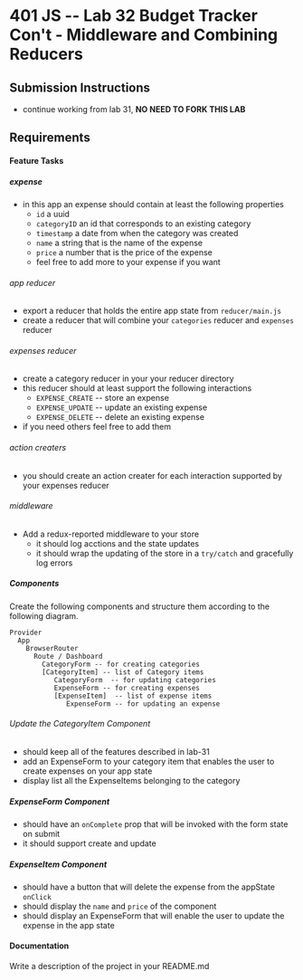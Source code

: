 401 JS --  Lab 32 Budget Tracker Con't - Middleware and Combining Reducers
===

## Submission Instructions
  * continue working from lab 31, **NO NEED TO FORK THIS LAB**

## Requirements  
#### Feature Tasks 
##### expense
* in this app an expense should contain at least the following properties
  * `id` a uuid
  * `categoryID` an id that corresponds to an existing category
  * `timestamp` a date from when the category was created
  * `name` a string that is the name of the expense
  * `price` a number that is the price of the expense 
  * feel free to add more to your expense if you want

###### app reducer
* export a reducer that holds the entire app state from `reducer/main.js`
* create a reducer that will combine your `categories` reducer and `expenses` reducer

###### expenses reducer
* create a category reducer in your your reducer directory
* this reducer should at least support the following interactions 
  * `EXPENSE_CREATE` -- store an expense
  * `EXPENSE_UPDATE` -- update an existing expense
  * `EXPENSE_DELETE` -- delete an existing expense
* if you need others feel free to add them

###### action creaters
* you should create an action creater for each interaction supported by your expenses reducer

###### middleware
* Add a redux-reported middleware to your store
  * it should log acctions and the state updates
  * it should wrap the updating of the store in a `try/catch` and gracefully log errors

##### Components
Create the following components and structure them according to the following diagram.  
``` 
Provider 
  App
    BrowserRouter
      Route / Dashboard
        CategoryForm -- for creating categories
        [CategoryItem] -- list of Category items
           CategoryForm  -- for updating categories
           ExpenseForm -- for creating expenses
           [ExpenseItem]  -- list of expense items
              ExpenseForm -- for updating an expense
```

###### Update the CategoryItem Component
* should keep all of the features described in lab-31
* add an ExpenseForm to your category item that enables the user to create expenses on your app state
* display list all the ExpenseItems belonging to the category

##### ExpenseForm Component 
* should have an `onComplete` prop that will be invoked with the form state on submit
* it should support create and update

##### ExpenseItem Component 
* should have a button that will delete the expense from the appState `onClick`
* should display the `name` and `price` of the component
* should display an ExpenseForm that will enable the user to update the expense in the app state

####  Documentation  
Write a description of the project in your README.md
